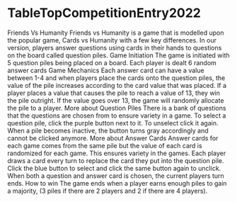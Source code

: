 # TableTopCompetitionEntry2022
Friends Vs Humanity
Friends vs Humanity is a game that is modelled upon the popular game, Cards vs Humanity with a few key differences. In our version, players answer questions using cards in their hands to questions on the board called question piles.
	Game Initiation
The game is initiated with 5 question piles being placed on a board. Each player is dealt 6 random answer cards 
	Game Mechanics
Each answer card can have a value between 1-4 and when players place the cards onto the question piles, the value of the pile increases according to the card value that was placed. If a player places a value that causes the pile to reach a value of 13, they win the pile outright. If the value goes over 13, the game will randomly allocate the pile to a player.
	More about Question Piles
There is a bank of questions that the questions are chosen from to ensure variety in a game. To select a question pile, click the purple button next to it. To unselect click it again. When a pile becomes inactive, the button turns gray accordingly and cannot be clicked anymore.
	More about Answer Cards
Answer cards for each game comes from the same pile but the value of each card is randomized for each game. This ensures variety in the games. Each player draws a card every turn to replace the card they put into the question pile. Click the blue button to select and click the same button again to unclick. When both a question and answer card is chosen, the current players turn ends.
	How to win
The game ends when a player earns enough piles to gain a majority, (3 piles if there are 2 players and 2 if there are 4 players).

